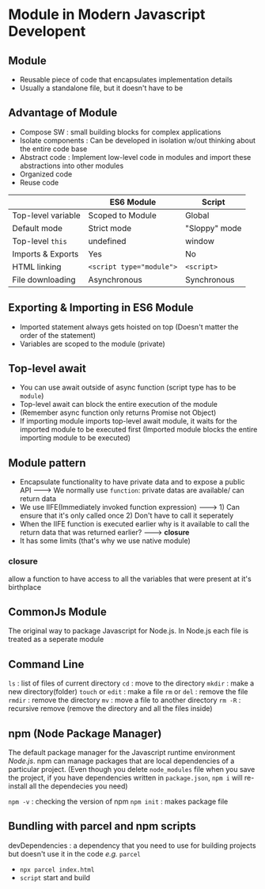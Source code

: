 # Module in Modern Javascript Developent

## Module
- Reusable piece of code that encapsulates implementation details
- Usually a standalone file, but it doesn't have to be

## Advantage of Module
- Compose SW : small building blocks for complex applications
- Isolate components : Can be developed in isolation w/out thinking about the entire code base
- Abstract code : Implement low-level code in modules and import these abstractions into other modules
- Organized code
- Reuse code


|| ES6 Module  | Script |
|------------| ------------- | ------------- |
|Top-level variable| Scoped to Module  | Global  |
|Default mode| Strict mode  | "Sloppy" mode  |
|Top-level `this`| undefined | window |
| Imports & Exports | Yes | No |
| HTML linking | `<script type="module">` | `<script>`|
| File downloading | Asynchronous | Synchronous |


## Exporting & Importing in ES6 Module
- Imported statement always gets hoisted on top (Doesn't matter the order of the statement)
- Variables are scoped to the module (private)


## Top-level await
- You can use await outside of async function (script type has to be `module`)
- Top-level await can block the entire execution of the module
- (Remember async function only returns Promise not Object)
- If importing module imports top-level await module, it waits for the imported module to be executed first (Imported module blocks the entire importing module to be executed) 

## Module pattern
- Encapsulate functionality to have private data and to expose a public API ---> We normally use `function`: private datas are available/ can return data
- We use IIFE(Immediately invoked function expression) ---> 1) Can ensure that it's only called once 2) Don't have to call it seperately
- When the IIFE function is executed earlier why is it available to call the return data that was returned earlier? ---> **closure**
- It has some limits (that's why we use native module) 

### closure
allow a function to have access to all the variables that were present at it's birthplace

## CommonJs Module
The original way to package Javascript for Node.js. In Node.js each file is treated as a seperate module

## Command Line
`ls` : list of files of current directory
`cd` : move to the directory
`mkdir` : make a new directory(folder)
`touch` or `edit` : make a file
`rm` or `del` : remove the file
`rmdir` : remove the directory
`mv` : move a file to another directory
`rm -R` : recursive remove (remove the directory and all the files inside)

## npm (Node Package Manager)
The default package manager for the Javascript runtime environment *Node.js*. npm can manage packages that are local dependencies of a particular project. 
(Even though you delete `node_modules` file when you save the project, if you have dependencies written in `package.json`, `npm i` will re-install all the dependecies you need)

`npm -v` : checking the version of npm
`npm init` : makes package file 

## Bundling with parcel and npm scripts
devDependencies : a dependency that you need to use for building projects but doesn't use it in the code *e.g.*  `parcel`
- `npx parcel index.html`
- `script` start and build
